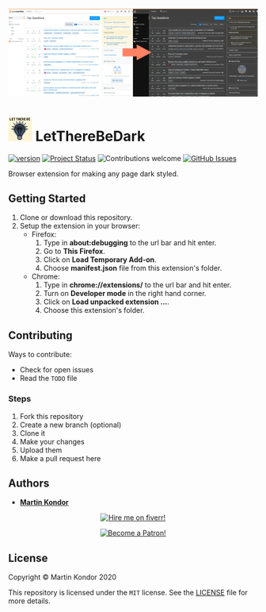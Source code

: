 <p align="center">
    <img width="950" src="/static/img/readme.png">
</p>

# <img src="icons/icon-48.png"> LetThereBeDark

[![version](https://img.shields.io/badge/version-v1.0.0-brightgreen.svg)](https://github.com/MartinKondor/LetThereBeDark) [![Project Status](https://img.shields.io/badge/status-active-brightgreen.svg)](https://github.com/MartinKondor/LetThereBeDark) ![Contributions welcome](https://img.shields.io/badge/contributions-welcome-brightgreen.svg) [![GitHub Issues](https://img.shields.io/github/issues/MartinKondor/LetThereBeDark.svg)](https://github.com/MartinKondor/LetThereBeDark/issues)

Browser extension for making any page dark styled.

## Getting Started

1. Clone or download this repository.
2. Setup the extension in your browser:
    * Firefox:
        1. Type in **about:debugging** to the url bar and hit enter.
        2. Go to **This Firefox**.
        3. Click on **Load Temporary Add-on**.
        4. Choose **manifest.json** file from this extension's folder.
    * Chrome:
        1. Type in **chrome://extensions/** to the url bar and hit enter.
        2. Turn on **Developer mode** in the right hand corner.
        3. Click on **Load unpacked extension ...**.
        4. Choose this extension's folder.

## Contributing

Ways to contribute:

* Check for open issues
* Read the ```TODO``` file

### Steps

1. Fork this repository
2. Create a new branch (optional)
3. Clone it
4. Make your changes
5. Upload them
6. Make a pull request here

## Authors

* **[Martin Kondor](https://github.com/MartinKondor)**

<p align="center">
<a title="Fiverr" href="https://www.fiverr.com/martinkondor">
<img id="fiverr-img" class="img-responsive" alt="Hire me on fiverr!" title="Hire me on fiverr!" src="https://martinkondor.github.io/img/hire_me_on_fiverr_button.png" width="222">
</a>
</p>

<p align="center"><a href="https://www.patreon.com/bePatron?u=17006186" data-patreon-widget-type="become-patron-button"><img width="222" class="img-responsive" alt="Become a Patron!" title="Become a Patron!" src="https://martinkondor.github.io/img/become_a_patron_button.png"></a></p>

## License

Copyright &copy; Martin Kondor 2020

This repository is licensed under the ```MIT``` license.
See the [LICENSE](./LICENSE) file for more details.

